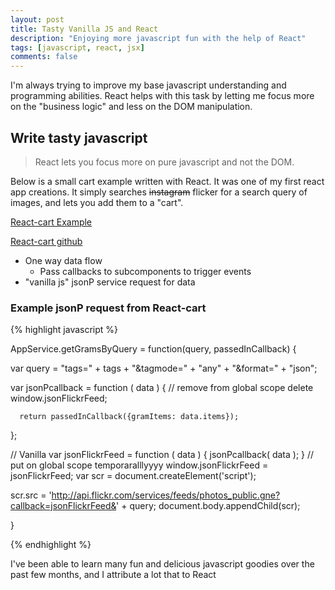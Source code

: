 ```yaml
---
layout: post
title: Tasty Vanilla JS and React
description: "Enjoying more javascript fun with the help of React"
tags: [javascript, react, jsx]
comments: false
---
```


I'm always trying to improve my base javascript understanding and programming abilities. React helps with this task by letting me focus more on the "business logic" and less on the DOM manipulation.

## Write tasty javascript

> React lets you focus more on pure javascript and not the DOM.

Below is a small cart example written with React. It was one of my first react app creations. It simply searches <del>instagram</del> flicker for a search query of images, and lets you add them to a "cart".

[React-cart Example](http://www.hartzis.me/react-gram-cart)  

[React-cart github](https://github.com/hartzis/react-gram-cart)

- One way data flow
  - Pass callbacks to subcomponents to trigger events
- "vanilla js" jsonP service request for data

### Example jsonP request from React-cart
{% highlight javascript %}

AppService.getGramsByQuery = function(query, passedInCallback) {

  var query = "tags=" + tags + "&tagmode=" + "any" + "&format=" + "json";

  var jsonPcallback = function ( data ) {
      // remove from global scope
      delete window.jsonFlickrFeed;

      return passedInCallback({gramItems: data.items});
  };

  // Vanilla
  var jsonFlickrFeed = function ( data ) {
    jsonPcallback( data );
  }
  // put on global scope temporaralllyyyy
  window.jsonFlickrFeed = jsonFlickrFeed;
  var scr = document.createElement('script');

  scr.src = 'http://api.flickr.com/services/feeds/photos_public.gne?callback=jsonFlickrFeed&' + query;
  document.body.appendChild(scr);

}

{% endhighlight %}

I've been able to learn many fun and delicious javascript goodies over the past few months, and I attribute a lot that to React
